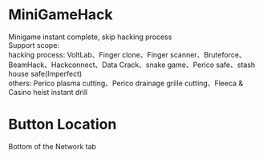 # MiniGameHack
Minigame instant complete, skip hacking process \
Support scope: \
hacking process: VoltLab、Finger clone、Finger scanner、Bruteforce、BeamHack、Hackconnect、Data Crack、snake game、Perico safe、stash house safe(Imperfect) \
others: Perico plasma cutting、Perico drainage grille cutting、Fleeca & Casino heist instant drill

# Button Location
Bottom of the Network tab

